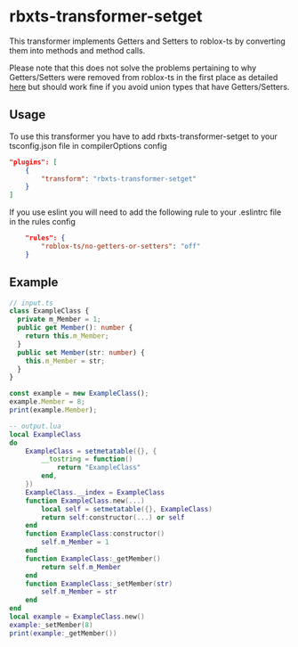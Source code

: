 # rbxts-transformer-setget

This transformer implements Getters and Setters to roblox-ts by converting them into methods and method calls.

Please note that this does not solve the problems pertaining to why Getters/Setters were removed from roblox-ts in the first place as detailed [here](https://github.com/roblox-ts/roblox-ts/issues/457) but should work fine if you avoid union types that have Getters/Setters.

## Usage

To use this transformer you have to add rbxts-transformer-setget to your tsconfig.json file in compilerOptions config

```json
"plugins": [
	{
		"transform": "rbxts-transformer-setget"
	}
]
```

If you use eslint you will need to add the following rule to your .eslintrc file in the rules config

```json
	"rules": {
		"roblox-ts/no-getters-or-setters": "off"
	}
```

## Example

```ts
// input.ts
class ExampleClass {
  private m_Member = 1;
  public get Member(): number {
    return this.m_Member;
  }
  public set Member(str: number) {
    this.m_Member = str;
  }
}

const example = new ExampleClass();
example.Member = 8;
print(example.Member);
```

```lua
-- output.lua
local ExampleClass
do
	ExampleClass = setmetatable({}, {
		__tostring = function()
			return "ExampleClass"
		end,
	})
	ExampleClass.__index = ExampleClass
	function ExampleClass.new(...)
		local self = setmetatable({}, ExampleClass)
		return self:constructor(...) or self
	end
	function ExampleClass:constructor()
		self.m_Member = 1
	end
	function ExampleClass:_getMember()
		return self.m_Member
	end
	function ExampleClass:_setMember(str)
		self.m_Member = str
	end
end
local example = ExampleClass.new()
example:_setMember(8)
print(example:_getMember())
```
